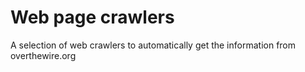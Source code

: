 # Web page crawlers
A selection of web crawlers to automatically get the information from overthewire.org
